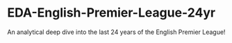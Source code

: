 # EDA-English-Premier-League-24yr
An analytical deep dive into the last 24 years of the English Premier League!
